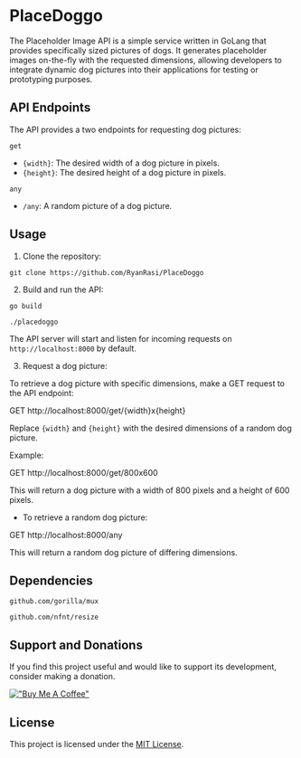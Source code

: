 # PlaceDoggo

The Placeholder Image API is a simple service written in GoLang that provides specifically sized pictures of dogs. It generates placeholder images on-the-fly with the requested dimensions, allowing developers to integrate dynamic dog pictures into their applications for testing or prototyping purposes.

## API Endpoints

The API provides a two endpoints for requesting dog pictures:

`get`

- `{width}`: The desired width of a dog picture in pixels.
- `{height}`: The desired height of a dog picture in pixels.

`any`

- `/any`: A random picture of a dog picture.

## Usage

1. Clone the repository:

`git clone https://github.com/RyanRasi/PlaceDoggo`

2. Build and run the API:

`go build`

`./placedoggo`

The API server will start and listen for incoming requests on `http://localhost:8000` by default.

3. Request a dog picture:

To retrieve a dog picture with specific dimensions, make a GET request to the API endpoint:

GET http://localhost:8000/get/{width}x{height}

Replace `{width}` and `{height}` with the desired dimensions of a random dog picture.

Example:

GET http://localhost:8000/get/800x600

This will return a dog picture with a width of 800 pixels and a height of 600 pixels.

- To retrieve a random dog picture:

GET http://localhost:8000/any

This will return a random dog picture of differing dimensions.

## Dependencies

`github.com/gorilla/mux`

`github.com/nfnt/resize`

## Support and Donations

If you find this project useful and would like to support its development, consider making a donation.

[!["Buy Me A Coffee"](https://www.buymeacoffee.com/assets/img/custom_images/orange_img.png)](https://www.buymeacoffee.com/uiSK0Ex)

## License

This project is licensed under the [MIT License](LICENSE).
